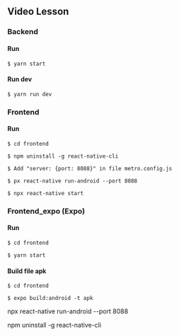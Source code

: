 ## Video Lesson

### Backend

#### Run

    $ yarn start

#### Run dev

    $ yarn run dev

### Frontend

#### Run

    $ cd frontend

    $ npm uninstall -g react-native-cli

    $ Add "server: {port: 8088}" in file metro.config.js

    $ px react-native run-android --port 8088

    $ npx react-native start

### Frontend_expo (Expo)

#### Run

    $ cd frontend

    $ yarn start

#### Build file apk

    $ cd frontend

    $ expo build:android -t apk

npx react-native run-android --port 8088

npm uninstall -g react-native-cli
